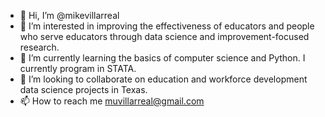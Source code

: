 - 👋 Hi, I’m @mikevillarreal
- 👀 I’m interested in improving the effectiveness of educators and people who serve educators through data science and improvement-focused research.
- 🌱 I’m currently learning the basics of computer science and Python. I currently program in STATA.
- 💞️ I’m looking to collaborate on education and workforce development data science projects in Texas.
- 📫 How to reach me muvillarreal@gmail.com

<!---
mikevillarreal/mikevillarreal is a ✨ special ✨ repository because its `README.md` (this file) appears on your GitHub profile.
You can click the Preview link to take a look at your changes.
--->
